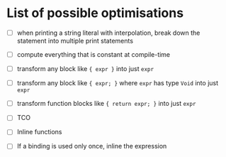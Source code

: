 # List of possible optimisations

- [ ] when printing a string literal with interpolation,
      break down the statement into multiple print statements

- [ ] compute everything that is constant at compile-time

- [ ] transform any block like `{ expr }` into just `expr`

- [ ] transform any block like `{ expr; }` where `expr` has type `Void`
      into just `expr`

- [ ] transform function blocks like `{ return expr; }` into just `expr`

- [ ] TCO

- [ ] Inline functions

- [ ] If a binding is used only once, inline the expression
